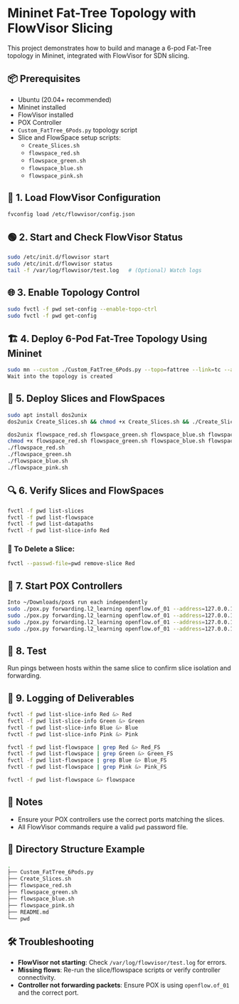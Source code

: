 # Mininet Fat-Tree Topology with FlowVisor Slicing

This project demonstrates how to build and manage a 6-pod Fat-Tree topology in Mininet, integrated with FlowVisor for SDN slicing.

## 📦 Prerequisites

- Ubuntu (20.04+ recommended)
- Mininet installed
- FlowVisor installed
- POX Controller
- `Custom_FatTree_6Pods.py` topology script
- Slice and FlowSpace setup scripts:
  - `Create_Slices.sh`
  - `flowspace_red.sh`
  - `flowspace_green.sh`
  - `flowspace_blue.sh`
  - `flowspace_pink.sh`

## 🚀 1. Load FlowVisor Configuration

```bash
fvconfig load /etc/flowvisor/config.json
```

## 🟢 2. Start and Check FlowVisor Status

```bash
sudo /etc/init.d/flowvisor start
sudo /etc/init.d/flowvisor status
tail -f /var/log/flowvisor/test.log   # (Optional) Watch logs
```

## 🌐 3. Enable Topology Control

```bash
sudo fvctl -f pwd set-config --enable-topo-ctrl
sudo fvctl -f pwd get-config
```

## 🏗️ 4. Deploy 6-Pod Fat-Tree Topology Using Mininet

```bash
sudo mn --custom ./Custom_FatTree_6Pods.py --topo=fattree --link=tc --arp --mac --controller=remote,ip=127.0.0.1,port=6633 --switch ovsk,protocols=OpenFlow10
Wait into the topology is created
```

## 🧩 5. Deploy Slices and FlowSpaces

```bash
sudo apt install dos2unix
dos2unix Create_Slices.sh && chmod +x Create_Slices.sh && ./Create_Slices.sh

dos2unix flowspace_red.sh flowspace_green.sh flowspace_blue.sh flowspace_pink.sh    
chmod +x flowspace_red.sh flowspace_green.sh flowspace_blue.sh flowspace_pink.sh
./flowspace_red.sh
./flowspace_green.sh
./flowspace_blue.sh
./flowspace_pink.sh

```

## 🔍 6. Verify Slices and FlowSpaces

```bash
fvctl -f pwd list-slices
fvctl -f pwd list-flowspace
fvctl -f pwd list-datapaths
fvctl -f pwd list-slice-info Red
```

### 🔄 To Delete a Slice:

```bash
fvctl --passwd-file=pwd remove-slice Red
```

## 🧠 7. Start POX Controllers

```bash
Into ~/Downloads/pox$ run each independently
sudo ./pox.py forwarding.l2_learning openflow.of_01 --address=127.0.0.1 --port=4000
sudo ./pox.py forwarding.l2_learning openflow.of_01 --address=127.0.0.1 --port=5000
sudo ./pox.py forwarding.l2_learning openflow.of_01 --address=127.0.0.1 --port=6000
sudo ./pox.py forwarding.l2_learning openflow.of_01 --address=127.0.0.1 --port=7000
```

## 🧪 8. Test

Run pings between hosts within the same slice to confirm slice isolation and forwarding.

## 📝 9. Logging of Deliverables

```bash
fvctl -f pwd list-slice-info Red &> Red
fvctl -f pwd list-slice-info Green &> Green
fvctl -f pwd list-slice-info Blue &> Blue
fvctl -f pwd list-slice-info Pink &> Pink

fvctl -f pwd list-flowspace | grep Red &> Red_FS
fvctl -f pwd list-flowspace | grep Green &> Green_FS
fvctl -f pwd list-flowspace | grep Blue &> Blue_FS
fvctl -f pwd list-flowspace | grep Pink &> Pink_FS

fvctl -f pwd list-flowspace &> flowspace
```

## 📌 Notes

- Ensure your POX controllers use the correct ports matching the slices.
- All FlowVisor commands require a valid `pwd` password file.

## 📁 Directory Structure Example

```bash
.
├── Custom_FatTree_6Pods.py
├── Create_Slices.sh
├── flowspace_red.sh
├── flowspace_green.sh
├── flowspace_blue.sh
├── flowspace_pink.sh
├── README.md
└── pwd
```

## 🛠 Troubleshooting

- **FlowVisor not starting**: Check `/var/log/flowvisor/test.log` for errors.
- **Missing flows**: Re-run the slice/flowspace scripts or verify controller connectivity.
- **Controller not forwarding packets**: Ensure POX is using `openflow.of_01` and the correct port.

